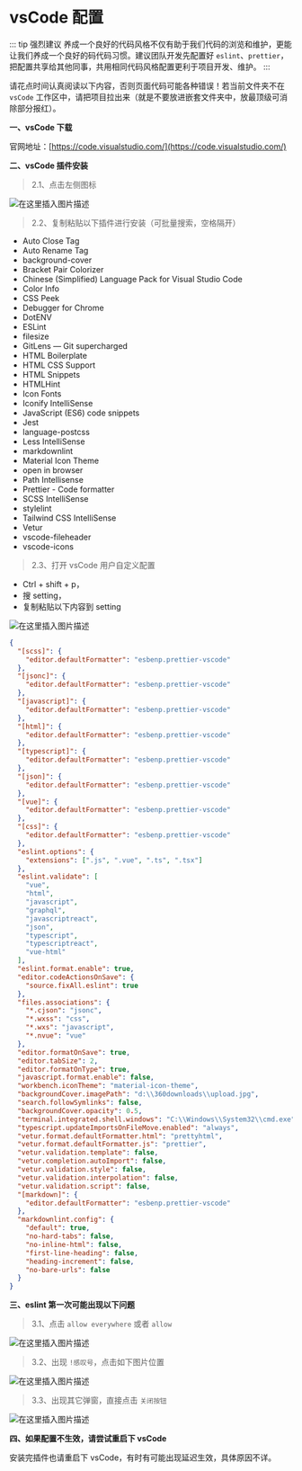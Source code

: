 # vsCode 配置

::: tip 强烈建议
养成一个良好的代码风格不仅有助于我们代码的浏览和维护，更能让我们养成一个良好的码代码习惯。建议团队开发先配置好 `eslint`、`prettier`，把配置共享给其他同事，共用相同代码风格配置更利于项目开发、维护。
:::

请花点时间认真阅读以下内容，否则页面代码可能各种错误！若当前文件夹不在 `vsCode` 工作区中，请把项目拉出来（就是不要放进嵌套文件夹中，放最顶级可消除部分报红）。

<p style="font-weight: bold;">一、vsCode 下载</p>

官网地址：[https://code.visualstudio.com/](https://code.visualstudio.com/)

<p style="font-weight: bold;">二、vsCode 插件安装</p>

> 2.1、点击左侧图标

![在这里插入图片描述](https://img-blog.csdnimg.cn/202103142212293.png)

> 2.2、复制粘贴以下插件进行安装（可批量搜索，空格隔开）

- Auto Close Tag
- Auto Rename Tag
- background-cover
- Bracket Pair Colorizer
- Chinese (Simplified) Language Pack for Visual Studio Code
- Color Info
- CSS Peek
- Debugger for Chrome
- DotENV
- ESLint
- filesize
- GitLens — Git supercharged
- HTML Boilerplate
- HTML CSS Support
- HTML Snippets
- HTMLHint
- Icon Fonts
- Iconify IntelliSense
- JavaScript (ES6) code snippets
- Jest
- language-postcss
- Less IntelliSense
- markdownlint
- Material Icon Theme
- open in browser
- Path Intellisense
- Prettier - Code formatter
- SCSS IntelliSense
- stylelint
- Tailwind CSS IntelliSense
- Vetur
- vscode-fileheader
- vscode-icons

> 2.3、打开 vsCode 用户自定义配置

- Ctrl + shift + p，
- 搜 setting，
- 复制粘贴以下内容到 setting

![在这里插入图片描述](https://img-blog.csdnimg.cn/20210314234313337.png?x-oss-process=image/watermark,type_ZmFuZ3poZW5naGVpdGk,shadow_10,text_aHR0cHM6Ly9ibG9nLmNzZG4ubmV0L3FxXzM0NDUwNzQx,size_16,color_FFFFFF,t_70)

```json
{
  "[scss]": {
    "editor.defaultFormatter": "esbenp.prettier-vscode"
  },
  "[jsonc]": {
    "editor.defaultFormatter": "esbenp.prettier-vscode"
  },
  "[javascript]": {
    "editor.defaultFormatter": "esbenp.prettier-vscode"
  },
  "[html]": {
    "editor.defaultFormatter": "esbenp.prettier-vscode"
  },
  "[typescript]": {
    "editor.defaultFormatter": "esbenp.prettier-vscode"
  },
  "[json]": {
    "editor.defaultFormatter": "esbenp.prettier-vscode"
  },
  "[vue]": {
    "editor.defaultFormatter": "esbenp.prettier-vscode"
  },
  "[css]": {
    "editor.defaultFormatter": "esbenp.prettier-vscode"
  },
  "eslint.options": {
    "extensions": [".js", ".vue", ".ts", ".tsx"]
  },
  "eslint.validate": [
    "vue",
    "html",
    "javascript",
    "graphql",
    "javascriptreact",
    "json",
    "typescript",
    "typescriptreact",
    "vue-html"
  ],
  "eslint.format.enable": true,
  "editor.codeActionsOnSave": {
    "source.fixAll.eslint": true
  },
  "files.associations": {
    "*.cjson": "jsonc",
    "*.wxss": "css",
    "*.wxs": "javascript",
    "*.nvue": "vue"
  },
  "editor.formatOnSave": true,
  "editor.tabSize": 2,
  "editor.formatOnType": true,
  "javascript.format.enable": false,
  "workbench.iconTheme": "material-icon-theme",
  "backgroundCover.imagePath": "d:\\360downloads\\upload.jpg",
  "search.followSymlinks": false,
  "backgroundCover.opacity": 0.5,
  "terminal.integrated.shell.windows": "C:\\Windows\\System32\\cmd.exe",
  "typescript.updateImportsOnFileMove.enabled": "always",
  "vetur.format.defaultFormatter.html": "prettyhtml",
  "vetur.format.defaultFormatter.js": "prettier",
  "vetur.validation.template": false,
  "vetur.completion.autoImport": false,
  "vetur.validation.style": false,
  "vetur.validation.interpolation": false,
  "vetur.validation.script": false,
  "[markdown]": {
    "editor.defaultFormatter": "esbenp.prettier-vscode"
  },
  "markdownlint.config": {
    "default": true,
    "no-hard-tabs": false,
    "no-inline-html": false,
    "first-line-heading": false,
    "heading-increment": false,
    "no-bare-urls": false
  }
}
```

<p style="font-weight: bold;">三、eslint 第一次可能出现以下问题</p>

> 3.1、点击 `allow everywhere` 或者 `allow`

![在这里插入图片描述](https://img-blog.csdnimg.cn/20210314235038442.png?x-oss-process=image/watermark,type_ZmFuZ3poZW5naGVpdGk,shadow_10,text_aHR0cHM6Ly9ibG9nLmNzZG4ubmV0L3FxXzM0NDUwNzQx,size_16,color_FFFFFF,t_70)

> 3.2、出现 `!感叹号`，点击如下图片位置

![在这里插入图片描述](https://img-blog.csdnimg.cn/20210314235243151.png)

> 3.3、出现其它弹窗，直接点击 `关闭按钮`

![在这里插入图片描述](https://img-blog.csdnimg.cn/20210315104826364.png)

<p style="font-weight: bold;">四、如果配置不生效，请尝试重启下 vsCode</p>

安装完插件也请重启下 vsCode，有时有可能出现延迟生效，具体原因不详。
